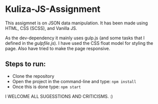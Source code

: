 # Kuliza-JS-Assignment

This assigmnet is on JSON data manipulation.
It has been made using HTML, CSS (SCSS), and Vanilla JS.

As the dev-dependency it mainly uses gulp.js (and some tasks that I defined in the *gulpfile.js*).
I have used the CSS float model for styling the page.
Also have tried to make the page responsive.

## Steps to run:

* Clone the repository
* Open the project in the command-line and type: `npm install`
* Once this is done type: `npm start`

I WELCOME ALL SUGESSTIONS AND CRITICISMS. :)
